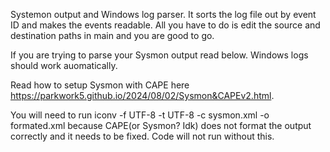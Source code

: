 Systemon output and Windows log parser. It sorts the log file out by event ID and makes the events readable. All you have to do is edit the source and destination paths in main and you are good to go.

If you are trying to parse your Sysmon output read below. Windows logs should work auomatically.

Read how to setup Sysmon with CAPE here https://parkwork5.github.io/2024/08/02/Sysmon&CAPEv2.html.

You will need to run iconv -f UTF-8 -t UTF-8 -c sysmon.xml -o formated.xml because CAPE(or Sysmon? Idk) does not format the output correctly and it needs to be fixed. Code will not run without this.

